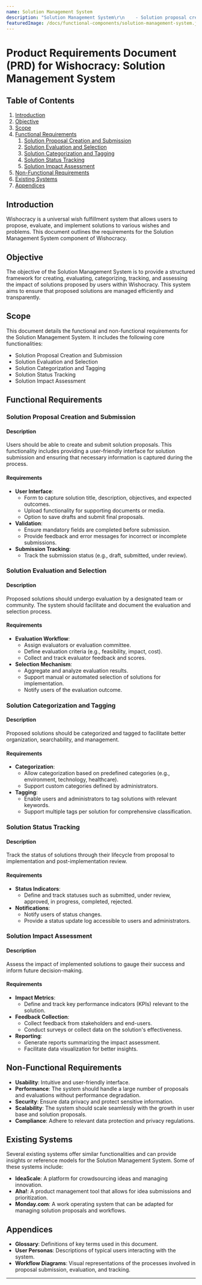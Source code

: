 ```yaml
---
name: Solution Management System
description: "Solution Management System\r\n    - Solution proposal creation and submission\r\n    - Solution evaluation and selection\r\n    - Solution categorization and tagging\r\n    - Solution status tracking\r\n    - Solution impact assessment\r\n\r"
featuredImage: /docs/functional-components/solution-management-system.jpg
---
```

# Product Requirements Document (PRD) for Wishocracy: Solution Management System

## Table of Contents

1. [Introduction](#introduction)
2. [Objective](#objective)
3. [Scope](#scope)
4. [Functional Requirements](#functional-requirements)
   1. [Solution Proposal Creation and Submission](#solution-proposal-creation-and-submission)
   2. [Solution Evaluation and Selection](#solution-evaluation-and-selection)
   3. [Solution Categorization and Tagging](#solution-categorization-and-tagging)
   4. [Solution Status Tracking](#solution-status-tracking)
   5. [Solution Impact Assessment](#solution-impact-assessment)
5. [Non-Functional Requirements](#non-functional-requirements)
6. [Existing Systems](#existing-systems)
7. [Appendices](#appendices)

## Introduction

Wishocracy is a universal wish fulfillment system that allows users to propose, evaluate, and implement solutions to various wishes and problems. This document outlines the requirements for the Solution Management System component of Wishocracy.

## Objective

The objective of the Solution Management System is to provide a structured framework for creating, evaluating, categorizing, tracking, and assessing the impact of solutions proposed by users within Wishocracy. This system aims to ensure that proposed solutions are managed efficiently and transparently.

## Scope

This document details the functional and non-functional requirements for the Solution Management System. It includes the following core functionalities:
- Solution Proposal Creation and Submission
- Solution Evaluation and Selection
- Solution Categorization and Tagging
- Solution Status Tracking
- Solution Impact Assessment

## Functional Requirements

### Solution Proposal Creation and Submission

#### Description
Users should be able to create and submit solution proposals. This functionality includes providing a user-friendly interface for solution submission and ensuring that necessary information is captured during the process.

#### Requirements
- **User Interface**:
  - Form to capture solution title, description, objectives, and expected outcomes.
  - Upload functionality for supporting documents or media.
  - Option to save drafts and submit final proposals.
- **Validation**:
  - Ensure mandatory fields are completed before submission.
  - Provide feedback and error messages for incorrect or incomplete submissions.
- **Submission Tracking**:
  - Track the submission status (e.g., draft, submitted, under review).

### Solution Evaluation and Selection

#### Description
Proposed solutions should undergo evaluation by a designated team or community. The system should facilitate and document the evaluation and selection process.

#### Requirements
- **Evaluation Workflow**:
  - Assign evaluators or evaluation committee.
  - Define evaluation criteria (e.g., feasibility, impact, cost).
  - Collect and track evaluator feedback and scores.
- **Selection Mechanism**:
  - Aggregate and analyze evaluation results.
  - Support manual or automated selection of solutions for implementation.
  - Notify users of the evaluation outcome.

### Solution Categorization and Tagging

#### Description
Proposed solutions should be categorized and tagged to facilitate better organization, searchability, and management.

#### Requirements
- **Categorization**:
  - Allow categorization based on predefined categories (e.g., environment, technology, healthcare).
  - Support custom categories defined by administrators.
- **Tagging**:
  - Enable users and administrators to tag solutions with relevant keywords.
  - Support multiple tags per solution for comprehensive classification.

### Solution Status Tracking

#### Description
Track the status of solutions through their lifecycle from proposal to implementation and post-implementation review.

#### Requirements
- **Status Indicators**:
  - Define and track statuses such as submitted, under review, approved, in progress, completed, rejected.
- **Notifications**:
  - Notify users of status changes.
  - Provide a status update log accessible to users and administrators.

### Solution Impact Assessment

#### Description
Assess the impact of implemented solutions to gauge their success and inform future decision-making.

#### Requirements
- **Impact Metrics**:
  - Define and track key performance indicators (KPIs) relevant to the solution.
- **Feedback Collection**:
  - Collect feedback from stakeholders and end-users.
  - Conduct surveys or collect data on the solution's effectiveness.
- **Reporting**:
  - Generate reports summarizing the impact assessment.
  - Facilitate data visualization for better insights.

## Non-Functional Requirements

- **Usability**: Intuitive and user-friendly interface.
- **Performance**: The system should handle a large number of proposals and evaluations without performance degradation.
- **Security**: Ensure data privacy and protect sensitive information.
- **Scalability**: The system should scale seamlessly with the growth in user base and solution proposals.
- **Compliance**: Adhere to relevant data protection and privacy regulations.

## Existing Systems

Several existing systems offer similar functionalities and can provide insights or reference models for the Solution Management System. Some of these systems include:
- **IdeaScale**: A platform for crowdsourcing ideas and managing innovation.
- **Aha!**: A product management tool that allows for idea submissions and prioritization.
- **Monday.com**: A work operating system that can be adapted for managing solution proposals and workflows.

## Appendices

- **Glossary**: Definitions of key terms used in this document.
- **User Personas**: Descriptions of typical users interacting with the system.
- **Workflow Diagrams**: Visual representations of the processes involved in proposal submission, evaluation, and tracking.


---
